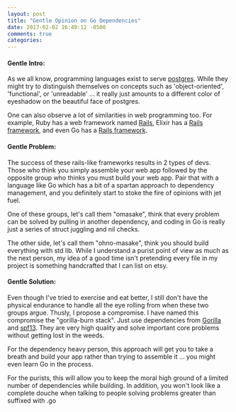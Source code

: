 ```yaml
---
layout: post
title: "Gentle Opinion on Go Dependencies"
date: 2017-02-02 16:49:12 -0500
comments: true
categories:
---
```


#### Gentle Intro:

As we all know, programming languages exist to serve [postgres](https://www.postgresql.org/). While they might try to distinguish themselves on concepts such as 'object-oriented', 'functional', or 'unreadable' ... it really just amounts to a different color of eyeshadow on the beautiful face of postgres.  

One can also observe a lot of similarities in web programming too. For example, Ruby has a web framework named [Rails](http://rubyonrails.org/), Elixir has a [Rails framework](http://www.phoenixframework.org/), and even Go has a [Rails framework](http://gobuffalo.io/).  

#### Gentle Problem:

The success of these rails-like frameworks results in 2 types of devs. Those who think you simply assemble your web app followed by the opposite group who thinks you must build your web app. Pair that with a language like Go which has a bit of a spartan approach to dependency management, and you definitely start to stoke the fire of opinions with jet fuel.

One of these groups, let's call them "omasake", think that every problem can be solved by pulling in another dependency, and coding in Go is really just a series of struct juggling and nil checks.  

The other side, let's call them "ohno-masake", think you should build everything with std lib. While I understand a purist point of view as much as the next person, my idea of a good time isn't pretending every file in my project is something handcrafted that I can list on etsy.

#### Gentle Solution:

Even though I've tried to exercise and eat better, I still don't have the physical endurance to handle all the eye rolling from when these two groups argue. Thusly, I propose a compromise. I have named this compromise the "gorilla-burn stack". Just use dependencies from [Gorilla](http://www.gorillatoolkit.org/) and [spf13](https://github.com/spf13). They are very high quality and solve important core problems without getting lost in the weeds.  

For the dependency heavy person, this approach will get you to take a breath and build your app rather than trying to assemble it ... you might even learn Go in the process.

For the purists, this will allow you to keep the moral high ground of a limited number of dependencies while building. In addition, you won't look like a complete douche when talking to people solving problems greater than suffixed with .go
